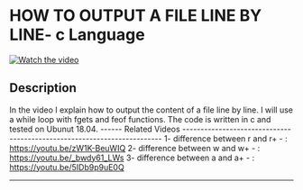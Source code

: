 # HOW TO OUTPUT A FILE LINE BY LINE- c Language

[![Watch the video](https://img.youtube.com/vi/SlKJzjj7P8A/hqdefault.jpg)](https://youtu.be/SlKJzjj7P8A)

## Description

  

In the video I explain how to output the content of a file line by line. I will use a while loop with fgets and feof functions. The code is written in c and tested on Ubunut 18.04.
------   Related Videos  ------------------------------------------------------------------------
1- difference between r and r+ -  : https://youtu.be/zW1K-BeuWIQ
2- difference between w and w+ - :  https://youtu.be/_bwdy61_LWs
3- difference between a and a+ - :  https://youtu.be/5IDb9p9uE0Q

-------------------------------------------------------------------------------------------------------------

